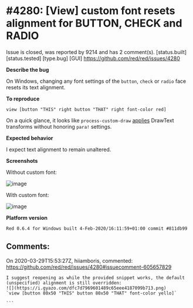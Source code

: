 
#4280: [View] custom font resets alignment for BUTTON, CHECK and RADIO
================================================================================
Issue is closed, was reported by 9214 and has 2 comment(s).
[status.built] [status.tested] [type.bug] [GUI]
<https://github.com/red/red/issues/4280>

**Describe the bug**

On Windows, changing any font settings of the `button`, `check` or `radio` face resets its text alignment.

**To reproduce**

```red
view [button "THIS" right button "THAT" right font-color red]
```

On a quick glance, it looks like `process-custom-draw` [applies](https://github.com/red/red/blob/master/modules/view/backends/windows/events.reds#L828) DrawText transforms without honoring `para!` settings.

**Expected behavior**

I expect text alignment to remain unaltered.

**Screenshots**

Without custom font:

![image](https://user-images.githubusercontent.com/15716466/73770328-815b9100-477c-11ea-83d1-a6226d651011.png)

With custom font:

![image](https://user-images.githubusercontent.com/15716466/73770235-596c2d80-477c-11ea-9bb7-c421042e5527.png)

**Platform version**

```
Red 0.6.4 for Windows built 4-Feb-2020/16:11:59+01:00 commit #811db99
```



Comments:
--------------------------------------------------------------------------------

On 2020-03-29T15:53:27Z, hiiamboris, commented:
<https://github.com/red/red/issues/4280#issuecomment-605657829>

    I suggest reopening as while the provided snippet works, the default (unspecified) alignment is still overridden:
    ![](https://i.gyazo.com/dfc7d7969601489c65eee4187099b713.png)
    `view [button 80x50 "THIS" button 80x50 "THAT" font-color yello]`
    
    ```


